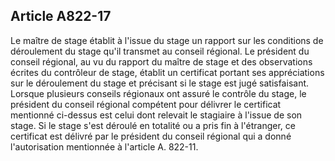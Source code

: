 Article A822-17
----
Le maître de stage établit à l'issue du stage un rapport sur les conditions de
déroulement du stage qu'il transmet au conseil régional. Le président du conseil
régional, au vu du rapport du maître de stage et des observations écrites du
contrôleur de stage, établit un certificat portant ses appréciations sur le
déroulement du stage et précisant si le stage est jugé satisfaisant. Lorsque
plusieurs conseils régionaux ont assuré le contrôle du stage, le président du
conseil régional compétent pour délivrer le certificat mentionné ci-dessus est
celui dont relevait le stagiaire à l'issue de son stage. Si le stage s'est
déroulé en totalité ou a pris fin à l'étranger, ce certificat est délivré par le
président du conseil régional qui a donné l'autorisation mentionnée à l'article
A. 822-11.
